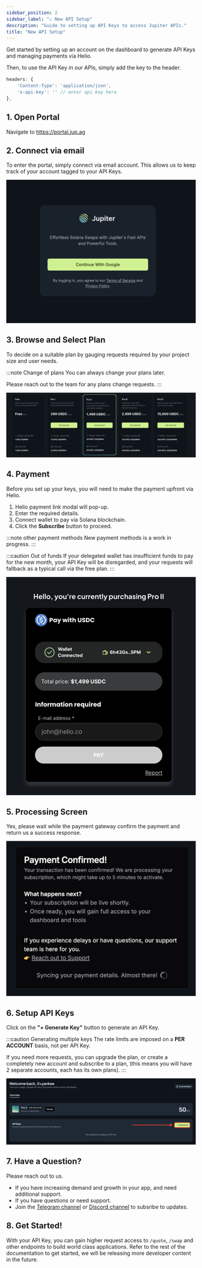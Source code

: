 ```yaml
---
sidebar_position: 2
sidebar_label: "⚠️ New API Setup"
description: "Guide to setting up API Keys to access Jupiter APIs."
title: "New API Setup"
---
```


<head>
    <title>API Setup</title>
    <meta name="twitter:card" content="summary" />
</head>

Get started by setting up an account on the dashboard to generate API Keys and managing payments via Helio.

Then, to use the API Key in our APIs, simply add the key to the header.

```js
headers: {
    'Content-Type': 'application/json',
    'x-api-key': '' // enter api key here
},
```

## 1. Open Portal

Navigate to https://portal.jup.ag

## 2. Connect via email

To enter the portal, simply connect via email account. This allows us to keep track of your account tagged to your API Keys.

![Connect](../static/portal/connect.png)

## 3. Browse and Select Plan

To decide on a suitable plan by gauging requests required by your project size and user needs.

:::note Change of plans
You can always change your plans later.

Please reach out to the team for any plans change requests.
:::

![Plans](../static/portal/plans.png)

## 4. Payment

Before you set up your keys, you will need to make the payment upfront via Helio.

1. Helio payment link modal will pop-up.
2. Enter the required details.
3. Connect wallet to pay via Solana blockchain.
4. Click the **Subscribe** button to proceed.

:::note other payment methods
New payment methods is a work in progress.
:::

<!-- :::caution Payment delegation
Do note that the Sphere payment is set up as a [delegation payment method](https://docs.spherepay.co/api/subscription).

This means that you have delegated the total billable to be deducted/withdrawn from your wallet automatically per month.

For example, in the image, 2.4 USDC is total billable which will mean your wallet will be delegated to be billed every month, while 0.2 USDC is to be paid upfront upon signing.
::: -->

:::caution Out of funds
If your delegated wallet has insufficient funds to pay for the new month, your API Key will be disregarded, and your requests will fallback as a typical call via the free plan.
:::

![Payment](../static/portal/payment.png)

## 5. Processing Screen

Yes, please wait while the payment gateway confirm the payment and return us a success response.

![Processing](../static/portal/processing.png)

## 6. Setup API Keys

Click on the **"+ Generate Key"** button to generate an API Key.

:::caution Generating multiple keys
The rate limits are imposed on a **PER ACCOUNT** basis, not per API Key.

If you need more requests, you can upgrade the plan, or create a completely new account and subscribe to a plan, (this means you will have 2 separate accounts, each has its own plans).
:::

![Generate](../static/portal/generate.png)

## 7. Have a Question?

Please reach out to us.

- If you have increasing demand and growth in your app, and need additional support.
- If you have questions or need support.
- Join the [Telegram channel](https://t.me/jup_dev) or [Discord channel](https://discord.com/channels/897540204506775583/1115543693005430854) to subsribe to updates.

## 8. Get Started!

With your API Key, you can gain higher request access to `/quote`, `/swap` and other endpoints to build world class applications. Refer to the rest of the documentation to get started, we will be releasing more developer content in the future.
